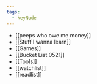 ```yaml
---
tags:
  - keyNode
---
```


- [[peeps who owe me money]] 
- [[Stuff I wanna learn]] 
- [[Games]] 
- [[Bucket List 0521]] 
- [[Tools]] 
- [[watchlist]] 
- [[readlist]] 